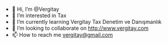 - 👋 Hi, I’m @Vergitay
- 👀 I’m interested in Tax
- 🌱 I’m currently learning Vergitay Tax Denetim ve Danışmanlık
- 💞️ I’m looking to collaborate on http://www.vergitay.com
- 📫 How to reach me vergitay@gmail.com

<!---
Vergitay/Vergitay Vergitay Tax Denetim ve Danışmanlık hizmeti olarak alanında uzman,
mevzuata ve uygulamalara hakim, kurum geçmişi olan denetçi ve uzman ekibimizle 
siz değerli müşterilerimize danışmanlık  ve hukuki yardım hizmeti vermekteyiz..
--->
